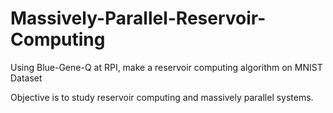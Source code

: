 # Massively-Parallel-Reservoir-Computing
Using Blue-Gene-Q at RPI, make a reservoir computing algorithm on MNIST Dataset

Objective is to study reservoir computing and massively parallel systems. 


